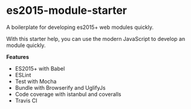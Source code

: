 # es2015-module-starter
A boilerplate for developing es2015+ web modules quickly.

With this starter help, you can use the modern JavaScript to develop an module quickly.

**Features**

- ES2015+ with Babel
- ESLint
- Test with Mocha
- Bundle with Browserify and UglifyJs
- Code coverage with istanbul and coveralls
- Travis CI 
